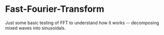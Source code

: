 # Fast-Fourier-Transform

Just some basic testing of FFT to understand how it works -- decomposing mixed waves into sinusoidals.
